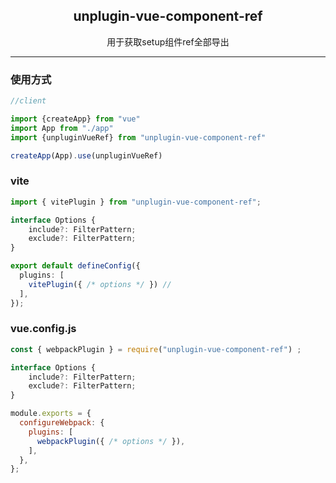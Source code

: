 <div align="center">
  <h2>unplugin-vue-component-ref</h2>
  <p>用于获取setup组件ref全部导出</p>
</div>

---

### 使用方式


``` ts
//client

import {createApp} from "vue"
import App from "./app"
import {unpluginVueRef} from "unplugin-vue-component-ref"

createApp(App).use(unpluginVueRef)

```

### vite

``` ts
import { vitePlugin } from "unplugin-vue-component-ref";

interface Options {
	include?: FilterPattern;
	exclude?: FilterPattern;
}

export default defineConfig({
  plugins: [
    vitePlugin({ /* options */ }) //
  ],
});

```


### vue.config.js

``` js
const { webpackPlugin } = require("unplugin-vue-component-ref") ;

interface Options {
	include?: FilterPattern;
	exclude?: FilterPattern;
}

module.exports = {
  configureWebpack: {
    plugins: [
      webpackPlugin({ /* options */ }),
    ],
  },
};

```